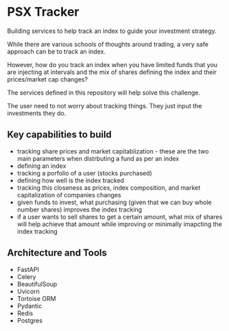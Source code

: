 # PSX Tracker

Building services to help track an index to guide your investment strategy.

While there are various schools of thoughts around trading, a very safe approach can be to track an index.

However, how do you track an index when you have limited funds that you are injecting at intervals and the mix of shares defining the index and their prices/market cap changes?

The services defined in this repository will help solve this challenge.

The user need to not worry about tracking things. They just input the investments they do.


## Key capabilities to build
- tracking share prices and market capitablization - these are the two main parameters when distrbuting a fund as per an index
- defining an index
- tracking a porfolio of a user (stocks purchased)
- defining how well is the index tracked
- tracking this closeness as prices, index composition, and market capitalization of companies changes
- given funds to invest, what purchasing (given that we can buy whole number shares) improves the index tracking
- if a user wants to sell shares to get a certain amount, what mix of shares will help achieve that amount while improving or minimally imapcting the index tracking


## Architecture and Tools

- FastAPI
- Celery
- BeautifulSoup
- Uvicorn
- Tortoise ORM
- Pydantic
- Redis
- Postgres